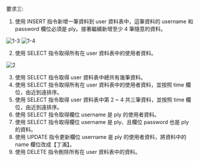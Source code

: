 要求三:

1. 使用 INSERT 指令新增一筆資料到 user 資料表中，這筆資料的 username 和password 欄位必須是 ply。接著繼續新增至少 4 筆隨意的資料。
  
  ![1-3](https://user-images.githubusercontent.com/77376405/112716997-c7e1f100-8f24-11eb-978f-f865392776f5.PNG)
  ![1-4](https://user-images.githubusercontent.com/77376405/112716999-cc0e0e80-8f24-11eb-9551-f04d12d88eb2.PNG)



2. 使用 SELECT 指令取得所有在 user 資料表中的使用者資料。
  
  ![2](https://user-images.githubusercontent.com/77376405/112717113-6ff7ba00-8f25-11eb-9160-4c9bdbdf0e03.PNG)

  
 3. 使用 SELECT 指令取得 user 資料表中總共有幾筆資料。
 4. 使用 SELECT 指令取得所有在 user 資料表中的使用者資料，並按照 time 欄位，由近到遠排序。
 5. 使用 SELECT 指令取得 user 資料表中第 2 ~ 4 共三筆資料，並按照 time 欄位，由近到遠排序。
 6. 使用 SELECT 指令取得欄位 username 是 ply 的使用者資料。
 7. 使用 SELECT 指令取得欄位 username 是 ply、且欄位 password 也是 ply 的資料。
 8. 使用 UPDATE 指令更新欄位 username 是 ply 的使用者資料，將資料中的 name 欄位改成【丁滿】。
 9. 使用 DELETE 指令刪除所有在 user 資料表中的資料。


